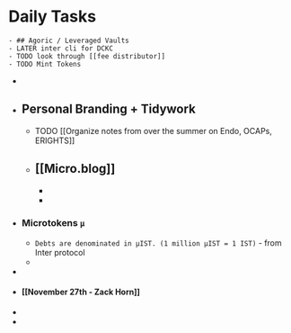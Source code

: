 # Daily Tasks
	- ## Agoric / Leveraged Vaults
	- LATER inter cli for DCKC
	- TODO look through [[fee distributor]]
	- TODO Mint Tokens
-
- ## Personal Branding + Tidywork
	- TODO [[Organize notes from over the summer on Endo, OCAPs, ERIGHTS]]
	- [[Micro.blog]]
		-
		-
		-
- ### Microtokens `µ`
	- `Debts are denominated in µIST. (1 million µIST = 1 IST)` - from Inter protocol
	-
-
- #### [[November 27th - Zack Horn]]
-
-